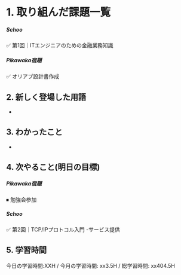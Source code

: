 # 1. 取り組んだ課題一覧
##### Schoo 
✅ 第1回｜ITエンジニアのための金融業務知識

##### Pikawaka宿題
✅ オリアプ設計書作成

## 2. 新しく登場した用語
- 
 
## 3. わかったこと
- 

## 4. 次やること(明日の目標) 
##### Pikawaka宿題
⏹  勉強会参加

##### Schoo 
✅ 第2回｜TCP/IPプロトコル入門 -サービス提供

## 5. 学習時間
今日の学習時間:XXH / 今月の学習時間: xx3.5H / 総学習時間: xx404.5H　
